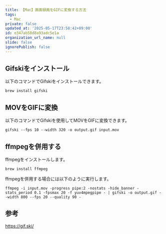 ```yaml
---
title: 【Mac】画面録画をGIFに変換する方法
tags:
  - Mac
private: false
updated_at: '2025-05-17T23:58:42+09:00'
id: e347ab58d8a93adc5e1a
organization_url_name: null
slide: false
ignorePublish: false
---
```


## Gifskiをインストール

以下のコマンドでGifskiをインストールできます。

```terminal
brew install gifski
```

## MOVをGIFに変換

以下のコマンドでGifskiを使用してMOVをGIFに変換できます。


```terminal
gifski --fps 10 --width 320 -o output.gif input.mov
```

## ffmpegを併用する

ffmpegをインストールします。

```terminal
brew install ffmpeg
```

ffmpegを併用する場合には以下のように実行します。

```terminal
ffmpeg -i input.mov -progress pipe:2 -nostats -hide_banner -stats_period 0.1 -fpsmax 20 -f yuv4mpegpipe - | gifski -o output.gif --width 800 --fps 20 --quality 90 -
```

## 参考

https://gif.ski/
